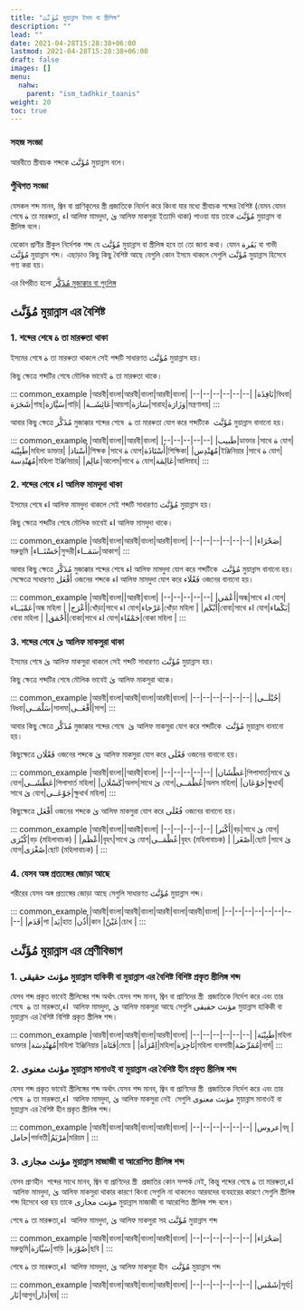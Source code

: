 ```yaml
---
title: "مُؤَنَّث মুয়ান্নাস ইসম বা স্ত্রীলিঙ্গ"
description: ""
lead: ""
date: 2021-04-28T15:28:38+06:00
lastmod: 2021-04-28T15:28:38+06:00
draft: false
images: []
menu: 
  nahw:
    parent: "ism_tadhkir_taanis"
weight: 20
toc: true
---
```



### সহজ সংজ্ঞা
আরবীতে স্ত্রীবাচক শব্দকে مُؤَنَّث মুয়ান্নাস  বলে।    

### পুঁথিগত সংজ্ঞা 
যেসকল শব্দ মানব, জ্বিন বা প্রাণিকূলের স্ত্রী প্রজাতিকে নির্দেশ করে কিংবা যার মধ্যে স্ত্রীবাচক শব্দের বৈশিষ্ট (যেমন যেমন শেষে ة তা মারৰুতা, اء আলিফ মামদুদা, ىٰ আলিফ মাকসুরা ইত্যাদি থাকা) পাওয়া যায় তাকে مُؤَنَّث মুয়ান্নাস বা স্ত্রীলিঙ্গ বলে।  

যেকোন প্রাণীর স্ত্রীকুল নির্দেশক শব্দ যে مُؤَنَّث মুয়ান্নাস বা স্ত্রীলিঙ্গ হবে তা তো জানা কথা। যেমন بَقَرة বা গাভী مُؤَنَّث মুয়ান্নাস শব্দ। এছাড়াও কিছু কিছু বৈশিষ্ট আছে যেগুলি কোন ইসমে থাকলে সেগুলি مُؤَنَّث মুয়ান্নাস হিসেবে গণ্য করা হয়।  

এর বিপরীত হলো [مُذَكَّر মুজাক্কার বা পুংলিঙ্গ](/nahw/ism_mudhakkar)

## مُؤَنَّث মুয়ান্নাস এর বৈশিষ্ট

### 1. শব্দের শেষে ة তা মারৰুতা থাকা

ইসমের শেষে ة তা মারৰুতা থাকলে সেই শব্দটি সাধারণত مُؤَنَّث মুয়ান্নাস হয়। 

কিছু ক্ষেত্রে শব্দটির শেষে মৌলিক ভাবেই ة তা মারৰুতা থাকে।  

::: common_example
|আরবী|বাংলা|আরবী|বাংলা|আরবী|বাংলা|
|--|--|--|--|--|--|
|نَافِذَة|বিধবা|شَجَرَة|গাছ|سَيَّارَة|গাড়ি|
|عَائِشَــة|আয়শা|سَارَة|সারাহ|وَزَارَة|মন্ত্রণালয়|
:::

আবার কিছু ক্ষেত্রে مُذَكَّر মুজাক্কার শব্দের শেষে  ة তা মারৰুতা যোগ করে শব্দটিকে  مُؤَنَّث মুয়ান্নাস বানানো হয়। 

::: common_example
|আরবী|বাংলা||আরবী|বাংলা|
|--|--|--|--|--|
|طَبيب|ডাক্তার |সাথে ة যোগ|طَبِيْبَة|মহিলা ডাক্তার|
|أُسْتاذ|শিক্ষক |সাথে ة যোগ|أُسْتَاذَة|শিক্ষিকা|
|مُهَنْدِس|ইঞ্জিনিয়ার |সাথে ة যোগ|مُهَنْدِسة|মহিলা ইঞ্জিনিয়ার|
|عالِم|আলেম|সাথে ة যোগ|عَالِمَة|আলিমাহ|
:::


### 2. শব্দের শেষে اء আলিফ মামদুদা থাকা

ইসমের শেষে اء আলিফ মামদুদা থাকলে সেই শব্দটি সাধারণত مُؤَنَّث মুয়ান্নাস হয়।

কিছু ক্ষেত্রে শব্দটির শেষে মৌলিক ভাবেই اء আলিফ মামদুদা থাকে।

::: common_example
|আরবী|বাংলা|আরবী|বাংলা|আরবী|বাংলা|
|--|--|--|--|--|--|
|صَحْرَاء|মরুভুমি |حَسْنَــاء|সুন্দরী|سَمَــاء|আকাশ|
:::

আবার কিছু ক্ষেত্রে مُذَكَّر মুজাক্কার শব্দের শেষে اء আলিফ মামদুদা যোগ করে শব্দটিকে  مُؤَنَّث মুয়ান্নাস বানানো হয়। সেক্ষেত্রে সাধারণত أَفْعَل ওজনের শব্দকে اء আলিফ মামদুদা যোগ করে فَعْلَاء ওজনের বানানো হয়। 

::: common_example
|আরবী|বাংলা||আরবী|বাংলা|
|--|--|--|--|--|
|أَعْمَى|অন্ধ|সাথে اء যোগ|عَمْيَــاء|অন্ধ মহিলা |
|أَعْرَج|খোঁড়া|সাথে اء যোগ|عَرْجاء|খোঁড়া মহিলা |
|أَبْكَم|বোবা|সাথে اء যোগ|بَكْماء|বোবা মহিলা |
|أَحْمَق|বোকা|সাথে اء যোগ|حَمْقَاء|বোকা মহিলা |
:::

### 3. শব্দের শেষে ىٰ আলিফ মাকসুরা থাকা

ইসমের শেষে ىٰ আলিফ মাকসুরা থাকলে সেই শব্দটি সাধারণত مُؤَنَّث মুয়ান্নাস হয়।

কিছু ক্ষেত্রে শব্দটির শেষে মৌলিক ভাবেই ىٰ আলিফ মাকসুরা থাকে।

::: common_example
|আরবী|বাংলা|আরবী|বাংলা|আরবী|বাংলা|
|--|--|--|--|--|--|
|حُبْلَــى|বিধবা|سَلْمَــى|সালমা|أَفْعَــى|সাপ|
:::

আবার কিছু ক্ষেত্রে مُذَكَّر মুজাক্কার শব্দের শেষে  ىٰ আলিফ মাকসুরা যোগ করে শব্দটিকে  مُؤَنَّث মুয়ান্নাস বানানো হয়।

কিছুক্ষেত্রে فَعْلَان ওজনের শব্দকে ىٰ আলিফ মাকসুরা যোগ করে فَعْلَى ওজনের বানানো হয়। 

::: common_example
|আরবী|বাংলা||আরবী|বাংলা|
|--|--|--|--|--|
|عَطْشَان|পিপাসার্ত|সাথে ىٰ যোগ|عَطْشَــى|পিপাসার্ত মহিলা|
|كَسْلَان|অলস|সাথে ىٰ যোগ|عُظْمَــى|অলস মহিলা|
|جَوْعَان|ক্ষুধার্থ|সাথে ىٰ যোগ|جَوْعَــى|ক্ষুধার্থ মহিলা|
:::

কিছুক্ষেত্রে أَفْعَل ওজনের শব্দকে ىٰ আলিফ মাকসুরা যোগ করে فُعْلَى ওজনের বানানো হয়। 

::: common_example
|আরবী|বাংলা||আরবী|বাংলা|
|--|--|--|--|--|
|أَكْبَر|বড়|সাথে ىٰ যোগ|كُبْرَى|বড় (মহিলাবাচক) |
|أَعْظَم|বৃহৎ|সাথে ىٰ যোগ|عُظْمَــى|বৃহৎ (মহিলাবাচক) |
|أَصْغَر|ছোট |সাথে ىٰ যোগ|صُغْرَى|ছোট (মহিলাবাচক) |
:::

### 4. যেসব অঙ্গ প্রত্যঙ্গের জোড়া আছে 

শরীরের যেসব অঙ্গ প্রত্যঙ্গের জোড়া আছে সেগুলি সাধারণত مُؤَنَّث মুয়ান্নাস শব্দ।  

::: common_example
|আরবী|বাংলা|আরবী|বাংলা|আরবী|বাংলা|আরবী|বাংলা|
|--|--|--|--|--|--|--|--|
|قَدَم|পা  |يَد|হাত |أُذُن|কান |عَيْنٌ|চোখ |
:::

## مُؤَنَّث মুয়ান্নাস এর শ্রেণীবিভাগ

### 1. مؤنث حقيقى মুয়ান্নাস হাকিকী বা মুয়ান্নাস এর বৈশিষ্ট বিশিষ্ট প্রকৃত স্ত্রীলিঙ্গ শব্দ

যেসব শব্দ প্রকৃত ভাবেই স্ত্রীলিঙ্গের শব্দ অর্থাৎ যেসব শব্দ মানব, জ্বিন বা প্রাণিদের স্ত্রী  প্রজাতিকে নির্দেশ করে এবং তার শেষে  ة তা মারৰুতা,اء  আলিফ মামদুদা, ىٰ  আলিফ মাকসুরা আছে সেগুলি مؤنث حقيقى মুয়ান্নাস হাকিকী বা মুয়ান্নাস এর বৈশিষ্ট বিশিষ্ট প্রকৃত স্ত্রীলিঙ্গ শব্দ। 

::: common_example
|আরবী|বাংলা|আরবী|বাংলা|আরবী|বাংলা|
|--|--|--|--|--|--|
|طَبِيْبَة|মহিলা ডাক্তার |مُهَنْدِسَة|মহিলা ইঞ্জিনিয়ার |فَتَاة|মেয়ে |
|اِمْرَأَة|মহিলা|تَاجِرَة|মহিলা ব্যবসায়ী|مُمَرِّضَة|নার্স|
:::

### 2. مؤنث معنوى মুয়ান্নাস মানাওই বা মুয়ান্নাস এর বৈশিষ্ট হীন প্রকৃত স্ত্রীলিঙ্গ শব্দ

যেসব শব্দ প্রকৃত ভাবেই স্ত্রীলিঙ্গের শব্দ অর্থাৎ যেসব শব্দ মানব, জ্বিন বা প্রাণিদের স্ত্রী  প্রজাতিকে নির্দেশ করে এবং তার শেষে  ة তা মারৰুতা,اء  আলিফ মামদুদা, ىٰ আলিফ মাকসুরা নেই  সেগুলি مؤنث معنوى মুয়ান্নাস মানাওই বা মুয়ান্নাস এর বৈশিষ্ট হীন প্রকৃত স্ত্রীলিঙ্গ শব্দ। 

::: common_example
|আরবী|বাংলা|আরবী|বাংলা|আরবী|বাংলা|
|--|--|--|--|--|--|
|عروس|বধূ |حامل|গর্ভবতী|مَرْيَمُ|মরিয়ম |
:::

### 3. مؤنث مجازى মুয়ান্নাস মাজাজী বা আরোপিত স্ত্রীলিঙ্গ শব্দ

যেসব প্রাণহীন  শব্দের সাথে মানব, জ্বিন বা প্রাণিদের স্ত্রী  প্রজাতির কোন সম্পর্ক নেই, কিন্তু শব্দের শেষে ة তা মারৰুতা,اء  আলিফ মামদুদা, ىٰ আলিফ মাকসুরা থাকার কারণে কিংবা সেগুলি না থাকলেও আরবদের ব্যবহারের কারণে সেগুলি স্ত্রীলিঙ্গ শব্দ হিসেবে ধরা হয় তাকে مؤنث مجازى মুয়ান্নাস মাজাজী বা আরোপিত স্ত্রীলিঙ্গ শব্দ বলে। 

শেষে ة তা মারৰুতা,اء  আলিফ মামদুদা, ىٰ আলিফ মাকসুরা সহ مُؤَنَّث মুয়ান্নাস শব্দ 

::: common_example
|আরবী|বাংলা|আরবী|বাংলা|আরবী|বাংলা|
|--|--|--|--|--|--|
|صَحْرَاء|মরুভুমি|سَيَّارَة|গাড়ি |صُوْرَة|ছবি |
:::

শেষে ة তা মারৰুতা,اء  আলিফ মামদুদা, ىٰ আলিফ মাকসুরা হীন  مُؤَنَّث মুয়ান্নাস শব্দ 

::: common_example
|আরবী|বাংলা|আরবী|বাংলা|আরবী|বাংলা|
|--|--|--|--|--|--|
|شَمْس|সূর্য্য|نَار|আগুন|دَار|ঘর|
:::

